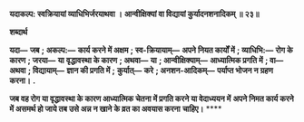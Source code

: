**यदाकल्प: स्वक्रियायां व्याधिभिर्जरयाथवा ।** **आन्वीक्षिक्यां वा विद्यायां कुर्यादनशनादिकम् ॥ २३॥** 

**शब्दार्थ** 

**यदा—** **जब** **; अकल्प:—** **कार्य करने में अक्षम** **; स्व-क्रियायाम्—** **अपने नियत कार्यों में** **; व्याधिभि:—** **रोग के कारण** **; जरया—** **या** **वृद्धावस्था के कारण** **; अथवा—** **या** **; आन्वीक्षिक्याम्—** **आध्यात्मिक प्रगति में** **; वा—** **अथवा** **; विद्यायाम्—** **ज्ञान की प्रगति में** **;** **कुर्यात्—** **करे** **; अनशन-आदिकम्—** **पर्याप्त भोजन न ग्रहण करना।** **.** 

**जब वह रोग या वृद्धावस्था के कारण आध्यात्मिक चेतना में प्रगति करने या वेदाध्ययन में** **अपने निमत कार्य करने में असमर्थ हो जाये तब उसे अन्न न खाने के व्रत का अवयास करना** **चाहिए।** **** 